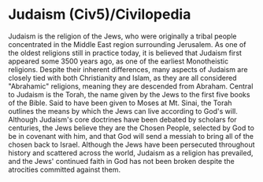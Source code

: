 # Judaism (Civ5)/Civilopedia

Judaism is the religion of the Jews, who were originally a tribal people concentrated in the Middle East region surrounding Jerusalem. As one of the oldest religions still in practice today, it is believed that Judaism first appeared some 3500 years ago, as one of the earliest Monotheistic religions. Despite their inherent differences, many aspects of Judaism are closely tied with both Christianity and Islam, as they are all considered "Abrahamic" religions, meaning they are descended from Abraham.
Central to Judaism is the Torah, the name given by the Jews to the first five books of the Bible. Said to have been given to Moses at Mt. Sinai, the Torah outlines the means by which the Jews can live according to God's will. Although Judaism's core doctrines have been debated by scholars for centuries, the Jews believe they are the Chosen People, selected by God to be in covenant with him, and that God will send a messiah to bring all of the chosen back to Israel.
Although the Jews have been persecuted throughout history and scattered across the world, Judaism as a religion has prevailed, and the Jews' continued faith in God has not been broken despite the atrocities committed against them.
